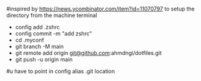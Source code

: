 #inspired by https://news.ycombinator.com/item?id=11070797 to setup the directory from the machine terminal

- config add .zshrc
- config commit -m "add zshrc"
- cd .myconf
- git branch -M main
- git remote add origin git@github.com:ahmdngi/dotfiles.git
- git push -u origin main

#u have to point in config alias .git location
